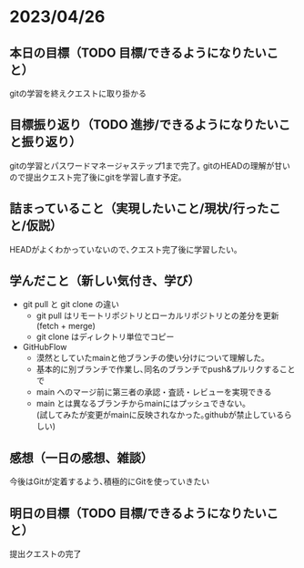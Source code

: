 # 2023/04/26
## 本日の目標（TODO 目標/できるようになりたいこと）
gitの学習を終えクエストに取り掛かる
## 目標振り返り（TODO 進捗/できるようになりたいこと振り返り）
gitの学習とパスワードマネージャステップ1まで完了｡
gitのHEADの理解が甘いので提出クエスト完了後にgitを学習し直す予定｡
## 詰まっていること（実現したいこと/現状/行ったこと/仮説）
HEADがよくわかっていないので､クエスト完了後に学習したい｡
## 学んだこと（新しい気付き、学び）
- git pull と git clone の違い  
  - git pull はリモートリポジトリとローカルリポジトリとの差分を更新(fetch + merge)
  - git clone はディレクトリ単位でコピー
- GitHubFlow
  - 漠然としていたmainと他ブランチの使い分けについて理解した｡
  - 基本的に別ブランチで作業し､同名のブランチでpush&プルリクすることで
  - main へのマージ前に第三者の承認・査読・レビューを実現できる
  - main とは異なるブランチからmainにはプッシュできない｡  
    (試してみたが変更がmainに反映されなかった｡githubが禁止しているらしい)
## 感想（一日の感想、雑談）
今後はGitが定着するよう､積極的にGitを使っていきたい
## 明日の目標（TODO 目標/できるようになりたいこと）
提出クエストの完了